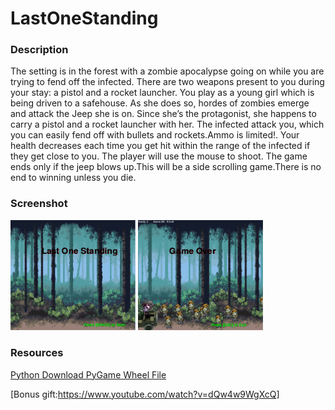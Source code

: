 <h1> LastOneStanding</h1> 

<h3>Description</h3>

<p>
  The setting is in the forest with a zombie apocalypse going on while you are trying to fend off the infected. There are two weapons present to you during your stay: a pistol and a rocket launcher. You play as a young girl which is being driven to a safehouse.  As she does so, hordes of zombies emerge and attack the Jeep she is on.  Since she’s the protagonist, she happens to carry a pistol and a rocket launcher with her. The infected attack you, which you can easily fend off with bullets and rockets.Ammo is limited!. Your health decreases each time you get hit within the range of the infected if they get close to you. The player will use the mouse to shoot. The game ends only if the jeep blows up.This will be a side scrolling game.There is no end to winning unless you die.
</p>

<h3>Screenshot</h3>
<img src="https://github.com/Szhang4627/LastOneStanding/blob/master/LastOneStanding/LAST%20ONE%20STANDING%20START%20UP%20SCREEN.png"width = "200px">
<img src="https://github.com/Szhang4627/LastOneStanding/blob/master/LastOneStanding/LAST%20ONE%20STANDING%20ENDING%20SCREEN.png"width = "200px">

<h3> Resources </h3>
<a href ="https://www.python.org/downloads/"> Python Download </a>
<a href ="http://www.lfd.uci.edu/~gohlke/pythonlibs/#pygame" > PyGame Wheel File</a>








[Bonus gift:https://www.youtube.com/watch?v=dQw4w9WgXcQ]
